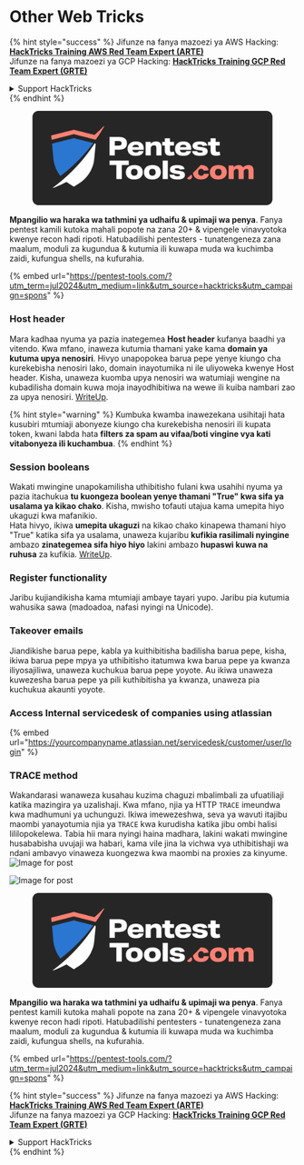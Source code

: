 # Other Web Tricks

{% hint style="success" %}
Jifunze na fanya mazoezi ya AWS Hacking:<img src="/.gitbook/assets/arte.png" alt="" data-size="line">[**HackTricks Training AWS Red Team Expert (ARTE)**](https://training.hacktricks.xyz/courses/arte)<img src="/.gitbook/assets/arte.png" alt="" data-size="line">\
Jifunze na fanya mazoezi ya GCP Hacking: <img src="/.gitbook/assets/grte.png" alt="" data-size="line">[**HackTricks Training GCP Red Team Expert (GRTE)**<img src="/.gitbook/assets/grte.png" alt="" data-size="line">](https://training.hacktricks.xyz/courses/grte)

<details>

<summary>Support HackTricks</summary>

* Angalia [**mpango wa usajili**](https://github.com/sponsors/carlospolop)!
* **Jiunge na** 💬 [**kikundi cha Discord**](https://discord.gg/hRep4RUj7f) au [**kikundi cha telegram**](https://t.me/peass) au **tufuatilie** kwenye **Twitter** 🐦 [**@hacktricks\_live**](https://twitter.com/hacktricks\_live)**.**
* **Shiriki hila za hacking kwa kuwasilisha PRs kwa** [**HackTricks**](https://github.com/carlospolop/hacktricks) na [**HackTricks Cloud**](https://github.com/carlospolop/hacktricks-cloud) github repos.

</details>
{% endhint %}

<figure><img src="/.gitbook/assets/pentest-tools.svg" alt=""><figcaption></figcaption></figure>

**Mpangilio wa haraka wa tathmini ya udhaifu & upimaji wa penya**. Fanya pentest kamili kutoka mahali popote na zana 20+ & vipengele vinavyotoka kwenye recon hadi ripoti. Hatubadilishi pentesters - tunatengeneza zana maalum, moduli za kugundua & kutumia ili kuwapa muda wa kuchimba zaidi, kufungua shells, na kufurahia.

{% embed url="https://pentest-tools.com/?utm_term=jul2024&utm_medium=link&utm_source=hacktricks&utm_campaign=spons" %}

### Host header

Mara kadhaa nyuma ya pazia inategemea **Host header** kufanya baadhi ya vitendo. Kwa mfano, inaweza kutumia thamani yake kama **domain ya kutuma upya nenosiri**. Hivyo unapopokea barua pepe yenye kiungo cha kurekebisha nenosiri lako, domain inayotumika ni ile uliyoweka kwenye Host header. Kisha, unaweza kuomba upya nenosiri wa watumiaji wengine na kubadilisha domain kuwa moja inayodhibitiwa na wewe ili kuiba nambari zao za upya nenosiri. [WriteUp](https://medium.com/nassec-cybersecurity-writeups/how-i-was-able-to-take-over-any-users-account-with-host-header-injection-546fff6d0f2).

{% hint style="warning" %}
Kumbuka kwamba inawezekana usihitaji hata kusubiri mtumiaji abonyeze kiungo cha kurekebisha nenosiri ili kupata token, kwani labda hata **filters za spam au vifaa/boti vingine vya kati vitabonyeza ili kuchambua**.
{% endhint %}

### Session booleans

Wakati mwingine unapokamilisha uthibitisho fulani kwa usahihi nyuma ya pazia itachukua **tu kuongeza boolean yenye thamani "True" kwa sifa ya usalama ya kikao chako**. Kisha, mwisho tofauti utajua kama umepita hiyo ukaguzi kwa mafanikio.\
Hata hivyo, ikiwa **umepita ukaguzi** na kikao chako kinapewa thamani hiyo "True" katika sifa ya usalama, unaweza kujaribu **kufikia rasilimali nyingine** ambazo **zinategemea sifa hiyo hiyo** lakini ambazo **hupaswi kuwa na ruhusa** za kufikia. [WriteUp](https://medium.com/@ozguralp/a-less-known-attack-vector-second-order-idor-attacks-14468009781a).

### Register functionality

Jaribu kujiandikisha kama mtumiaji ambaye tayari yupo. Jaribu pia kutumia wahusika sawa (madoadoa, nafasi nyingi na Unicode).

### Takeover emails

Jiandikishe barua pepe, kabla ya kuithibitisha badilisha barua pepe, kisha, ikiwa barua pepe mpya ya uthibitisho itatumwa kwa barua pepe ya kwanza iliyosajiliwa, unaweza kuchukua barua pepe yoyote. Au ikiwa unaweza kuwezesha barua pepe ya pili kuthibitisha ya kwanza, unaweza pia kuchukua akaunti yoyote.

### Access Internal servicedesk of companies using atlassian

{% embed url="https://yourcompanyname.atlassian.net/servicedesk/customer/user/login" %}

### TRACE method

Wakandarasi wanaweza kusahau kuzima chaguzi mbalimbali za ufuatiliaji katika mazingira ya uzalishaji. Kwa mfano, njia ya HTTP `TRACE` imeundwa kwa madhumuni ya uchunguzi. Ikiwa imewezeshwa, seva ya wavuti itajibu maombi yanayotumia njia ya `TRACE` kwa kurudisha katika jibu ombi halisi lililopokelewa. Tabia hii mara nyingi haina madhara, lakini wakati mwingine husababisha uvujaji wa habari, kama vile jina la vichwa vya uthibitishaji wa ndani ambavyo vinaweza kuongezwa kwa maombi na proxies za kinyume.![Image for post](https://miro.medium.com/max/60/1\*wDFRADTOd9Tj63xucenvAA.png?q=20)

![Image for post](https://miro.medium.com/max/1330/1\*wDFRADTOd9Tj63xucenvAA.png)


<figure><img src="/.gitbook/assets/pentest-tools.svg" alt=""><figcaption></figcaption></figure>

**Mpangilio wa haraka wa tathmini ya udhaifu & upimaji wa penya**. Fanya pentest kamili kutoka mahali popote na zana 20+ & vipengele vinavyotoka kwenye recon hadi ripoti. Hatubadilishi pentesters - tunatengeneza zana maalum, moduli za kugundua & kutumia ili kuwapa muda wa kuchimba zaidi, kufungua shells, na kufurahia.

{% embed url="https://pentest-tools.com/?utm_term=jul2024&utm_medium=link&utm_source=hacktricks&utm_campaign=spons" %}

{% hint style="success" %}
Jifunze na fanya mazoezi ya AWS Hacking:<img src="/.gitbook/assets/arte.png" alt="" data-size="line">[**HackTricks Training AWS Red Team Expert (ARTE)**](https://training.hacktricks.xyz/courses/arte)<img src="/.gitbook/assets/arte.png" alt="" data-size="line">\
Jifunze na fanya mazoezi ya GCP Hacking: <img src="/.gitbook/assets/grte.png" alt="" data-size="line">[**HackTricks Training GCP Red Team Expert (GRTE)**<img src="/.gitbook/assets/grte.png" alt="" data-size="line">](https://training.hacktricks.xyz/courses/grte)

<details>

<summary>Support HackTricks</summary>

* Angalia [**mpango wa usajili**](https://github.com/sponsors/carlospolop)!
* **Jiunge na** 💬 [**kikundi cha Discord**](https://discord.gg/hRep4RUj7f) au [**kikundi cha telegram**](https://t.me/peass) au **tufuatilie** kwenye **Twitter** 🐦 [**@hacktricks\_live**](https://twitter.com/hacktricks\_live)**.**
* **Shiriki hila za hacking kwa kuwasilisha PRs kwa** [**HackTricks**](https://github.com/carlospolop/hacktricks) na [**HackTricks Cloud**](https://github.com/carlospolop/hacktricks-cloud) github repos.

</details>
{% endhint %}
